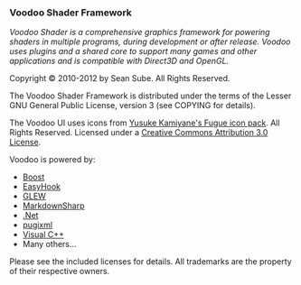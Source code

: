 ### Voodoo Shader Framework
_Voodoo Shader is a comprehensive graphics framework for powering shaders in multiple programs, during development or after
release. Voodoo uses plugins and a shared core to support many games and other applications and is compatible with Direct3D
and OpenGL._

Copyright &copy; 2010-2012 by Sean Sube. All Rights Reserved.

The Voodoo Shader Framework is distributed under the terms of the Lesser GNU General Public License, version 3 (see COPYING
for details).

The Voodoo UI uses icons from [Yusuke Kamiyane's Fugue icon pack](http://p.yusukekamiyamane.com/). All Rights Reserved.
Licensed under a [Creative Commons Attribution 3.0 License](http://creativecommons.org/licenses/by/3.0/).

Voodoo is powered by:

 * [Boost](http://www.boost.org/)
 * [EasyHook](http://easyhook.codeplex.com/)
 * [GLEW](http://glew.sourceforge.net/)
 * [MarkdownSharp](http://code.google.com/p/markdownsharp/)
 * [.Net](http://www.microsoft.com/net)
 * [pugixml](http://code.google.com/p/pugixml/)
 * [Visual C++](http://www.microsoft.com/visualstudio/en-us)
 * Many others...

Please see the included licenses for details. All trademarks are the property of their respective owners.
 